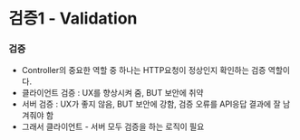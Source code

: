 # 검증1 - Validation
### 검증
+ Controller의 중요한 역할 중 하나는 HTTP요청이 정상인지 확인하는 검증 역할이다.
+ 클라이언트 검증 : UX를 향상시켜 줌, BUT 보안에 취약
+ 서버 검증 : UX가 좋지 않음, BUT 보안에 강함, 검증 오류를 API응답 결과에 잘 남겨줘야 함
+ 그래서 클라이언트 - 서버 모두 검증을 하는 로직이 필요
